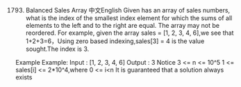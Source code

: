 1793. Balanced Sales Array
中文English
Given has an array of sales numbers, what is the index of the smallest index element for which the sums of all elements to the left and to the right are equal. The array may not be reordered.
For example, given the array sales = [1, 2, 3, 4, 6],we see that 1+2+3=6，Using zero based indexing,sales[3] = 4 is the value sought.The index is 3.

Example
Example:
Input : [1, 2, 3, 4, 6]
Output : 3
Notice
3 <= n <= 10^5
1 <= sales[i] <= 2*10^4,where 0 <= i<n
It is guaranteed that a solution always exists
